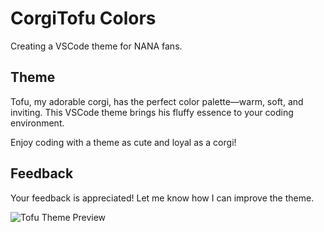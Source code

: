 # CorgiTofu Colors

Creating a VSCode theme for NANA fans.  

## Theme
Tofu, my adorable corgi, has the perfect color palette—warm, soft, and inviting. This VSCode theme brings his fluffy essence to your coding environment.  

Enjoy coding with a theme as cute and loyal as a corgi!

## Feedback  
Your feedback is appreciated! Let me know how I can improve the theme.  

![Tofu Theme Preview](./icons/tofu.png)
